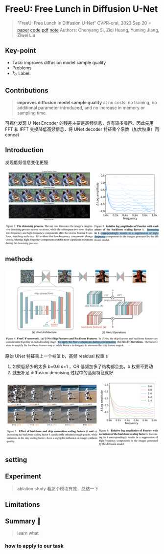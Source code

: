 # FreeU: Free Lunch in Diffusion U-Net

> "FreeU: Free Lunch in Diffusion U-Net" CVPR-oral, 2023 Sep 20 :star:
> [paper](http://arxiv.org/abs/2309.11497v2) [code](https://chenyangsi.top/FreeU/) [pdf](./2023_09_CVPR_FreeU--Free-Lunch-in-Diffusion-U-Net.pdf) [note](./2023_09_CVPR_FreeU--Free-Lunch-in-Diffusion-U-Net_Note.md)
> Authors: Chenyang Si, Ziqi Huang, Yuming Jiang, Ziwei Liu

## Key-point

- Task:  improves diffusion model sample quality
- Problems
- :label: Label:

## Contributions

> **improves diffusion model sample quality** at no costs: no training, no additional parameter introduced, and no increase in memory or sampling time.

可视化发现 U-Net Encoder 的残差主要是高频信息，含有较多噪声。因此先用 FFT 和 IFFT 变换降低高频信息，将 UNet decoder 特征乘个系数（加大权重）再 concat

## Introduction

发现低频信息变化更慢

![fig2](docs/2023_09_CVPR_FreeU--Free-Lunch-in-Diffusion-U-Net_Note/fig2.png)

## methods

![fig4](docs/2023_09_CVPR_FreeU--Free-Lunch-in-Diffusion-U-Net_Note/fig4.png)



原始 UNet 特征乘上一个权值 b，高频 residual 权重 s

1. 如果低频少的太多 b=0.6 s=1 ，OR 低频加多了结构都会变。b 权重不要动
2. 就去补足 diffusion denoising 过程中的高频特征就好

![fig5-6](docs/2023_09_CVPR_FreeU--Free-Lunch-in-Diffusion-U-Net_Note/fig5-6.png)



## setting

## Experiment

> ablation study 看那个模块有效，总结一下

## Limitations

## Summary :star2:

> learn what

### how to apply to our task

